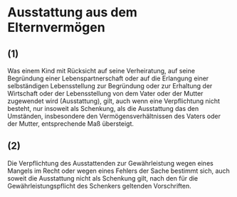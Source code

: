 # Ausstattung aus dem Elternvermögen



## (1)

 Was einem Kind mit Rücksicht auf seine Verheiratung, auf seine Begründung einer Lebenspartnerschaft oder auf die Erlangung einer selbständigen Lebensstellung zur Begründung oder zur Erhaltung der Wirtschaft oder der Lebensstellung von dem Vater oder der Mutter zugewendet wird (Ausstattung), gilt, auch wenn eine Verpflichtung nicht besteht, nur insoweit als Schenkung, als die Ausstattung das den Umständen, insbesondere den Vermögensverhältnissen des Vaters oder der Mutter, entsprechende Maß übersteigt.

## (2)

 Die Verpflichtung des Ausstattenden zur Gewährleistung wegen eines Mangels im Recht oder wegen eines Fehlers der Sache bestimmt sich, auch soweit die Ausstattung nicht als Schenkung gilt, nach den für die Gewährleistungspflicht des Schenkers geltenden Vorschriften. 

